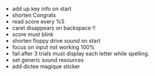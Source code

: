 - add up key info on start
- shorten Congrats 
- read score every %5
- caret disappears on backspace !!
- score must blink
- shorten floppy drive sound on start
- focus on input not working 100%
- fail after 3 trials must display each letter while spelling.
- set generic sound resources
- add dictee magique sticker